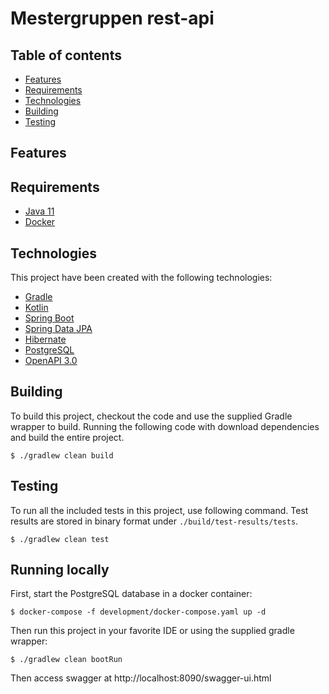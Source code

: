 # Mestergruppen rest-api

## Table of contents
* [Features](#features)
* [Requirements](#requirements)
* [Technologies](#technologies)
* [Building](#building)
* [Testing](#testing)

## Features

## Requirements
* [Java 11](https://www.oracle.com/java/technologies/)
* [Docker](https://www.docker.com/)

## Technologies
This project have been created with the following technologies:
* [Gradle](https://gradle.org/)
* [Kotlin](https://kotlinlang.org/)
* [Spring Boot](https://spring.io/projects/spring-boot)
* [Spring Data JPA](https://spring.io/projects/spring-data-jpa)
* [Hibernate](http://hibernate.org/)
* [PostgreSQL](https://www.postgresql.org/)
* [OpenAPI 3.0](https://swagger.io/resources/open-api())
	
## Building
To build this project, checkout the code and use the supplied Gradle wrapper to build. 
Running the following code with download dependencies and build the entire project.

```
$ ./gradlew clean build
```

## Testing
To run all the included tests in this project, use following command. 
Test results are stored in binary format under `./build/test-results/tests`. 

```
$ ./gradlew clean test
```

## Running locally
First, start the PostgreSQL database in a docker container:
```
$ docker-compose -f development/docker-compose.yaml up -d
```

Then run this project in your favorite IDE or using the supplied gradle wrapper:

```
$ ./gradlew clean bootRun
```

Then access swagger at http://localhost:8090/swagger-ui.html
